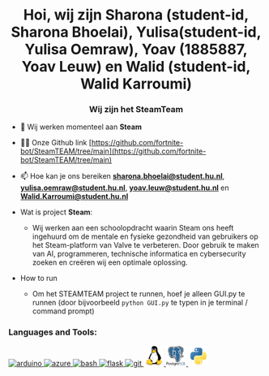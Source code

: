 <h1 align="center">Hoi, wij zijn Sharona (student-id, Sharona Bhoelai), Yulisa(student-id, Yulisa Oemraw), Yoav (1885887, Yoav Leuw) en Walid (student-id, Walid Karroumi)</h1>
<h3 align="center">Wij zijn het SteamTeam </h3>

- 🔭 Wij werken momenteel aan **Steam**

- 👨‍💻 Onze Github link [https://github.com/fortnite-bot/SteamTEAM/tree/main](https://github.com/fortnite-bot/SteamTEAM/tree/main)

- 📫 Hoe kan je ons bereiken **sharona.bhoelai@student.hu.nl**, **yulisa.oemraw@student.hu.nl**, **yoav.leuw@student.hu.nl** en **Walid.Karroumi@student.hu.nl**
- Wat is project **Steam**:
    - Wij werken aan een schoolopdracht waarin Steam ons heeft ingehuurd om de mentale en fysieke gezondheid van gebruikers op het Steam-platform van Valve te verbeteren. Door gebruik te maken van AI, programmeren, technische informatica en cybersecurity zoeken en creëren wij een optimale oplossing.
- How to run
    - Om het STEAMTEAM project te runnen, hoef je alleen GUI.py te runnen (door bijvoorbeeld `python GUI.py` te typen in je terminal / command prompt)
  
<h3 align="left">Languages and Tools:</h3>
<p align="left"> <a href="https://www.arduino.cc/" target="_blank" rel="noreferrer"> <img src="https://cdn.worldvectorlogo.com/logos/arduino-1.svg" alt="arduino" width="40" height="40"/> </a> <a href="https://azure.microsoft.com/en-in/" target="_blank" rel="noreferrer"> <img src="https://www.vectorlogo.zone/logos/microsoft_azure/microsoft_azure-icon.svg" alt="azure" width="40" height="40"/> </a> <a href="https://www.gnu.org/software/bash/" target="_blank" rel="noreferrer"> <img src="https://www.vectorlogo.zone/logos/gnu_bash/gnu_bash-icon.svg" alt="bash" width="40" height="40"/> </a> <a href="https://flask.palletsprojects.com/" target="_blank" rel="noreferrer"> <img src="https://www.vectorlogo.zone/logos/pocoo_flask/pocoo_flask-icon.svg" alt="flask" width="40" height="40"/> </a> <a href="https://git-scm.com/" target="_blank" rel="noreferrer"> <img src="https://www.vectorlogo.zone/logos/git-scm/git-scm-icon.svg" alt="git" width="40" height="40"/> </a> <a href="https://www.linux.org/" target="_blank" rel="noreferrer"> <img src="https://raw.githubusercontent.com/devicons/devicon/master/icons/linux/linux-original.svg" alt="linux" width="40" height="40"/> </a> <a href="https://www.postgresql.org" target="_blank" rel="noreferrer"> <img src="https://raw.githubusercontent.com/devicons/devicon/master/icons/postgresql/postgresql-original-wordmark.svg" alt="postgresql" width="40" height="40"/> </a> <a href="https://www.python.org" target="_blank" rel="noreferrer"> <img src="https://raw.githubusercontent.com/devicons/devicon/master/icons/python/python-original.svg" alt="python" width="40" height="40"/> </a> </p>

